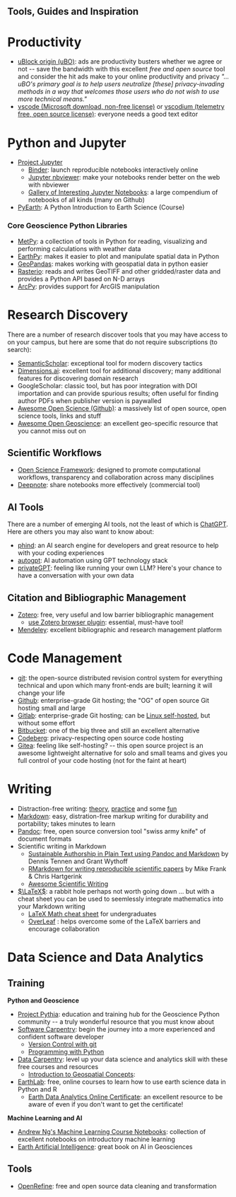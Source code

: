 Tools, Guides and Inspiration
---

# Productivity

* [uBlock origin (uBO)](https://github.com/gorhill/uBlock): ads are productivity busters whether we agree or not -- save the bandwidth with this excellent _free and open source_ tool and consider the hit ads make to your online productivity and privacy _"... uBO's primary goal is to help users neutralize [these] privacy-invading methods in a way that welcomes those users who do not wish to use more technical means."_
* [vscode (Microsoft download, non-free license)](https://code.visualstudio.com) or [vscodium (telemetry free, open source license)](https://vscodium.com): everyone needs a good text editor


# Python and Jupyter

* [Project Jupyter](https://jupyter.org/)
    * [Binder](https://mybinder.org):  launch reproducible notebooks interactively online
    * [Jupyter nbviewer](https://nbviewer.org): make your notebooks render better on the web with nbviewer
    * [Gallery of Interesting Jupyter Notebooks](https://github.com/jupyter/jupyter/wiki#general-topics-in-scientific-computing): a large compendium of notebooks of all kinds (many on Github)
* [PyEarth](https://maggieavery.github.io/PyEarth_EPS88_jupyterbook/intro.html): A Python Introduction to Earth Science (Course)

### Core Geoscience Python Libraries

* [MetPy](https://unidata.github.io/MetPy/latest/): a collection of tools in Python for reading, visualizing and performing calculations with weather data
* [EarthPy](https://earthpy.readthedocs.io/en/latest/index.html): makes it easier to plot and manipulate spatial data in Python
* [GeoPandas](https://geopandas.org/): makes working with geospatial data in python easier
* [Rasterio](https://rasterio.readthedocs.io/en/latest/index.html):  reads and writes GeoTIFF and other gridded/raster data and provides a Python API based on N-D arrays
* [ArcPy](): provides support for ArcGIS manipulation

# Research Discovery

There are a number of research discover tools that you may have access to
on your campus, but here are some that do not require subscriptions (to search):

* [SemanticScholar](https://semanticscholar.org): exceptional tool for modern discovery tactics
* [Dimensions.ai](https://dimensions.ai): excellent tool for additional discovery; many additional features for discovering domain research
* GoogleScholar: classic tool, but has poor integration with DOI importation and can provide spurious results; often useful for finding author PDFs when publisher version is paywalled
* [Awesome Open Science (Github)](https://github.com/ZoranPandovski/awesome-open-science): a massively list of open source, open science tools, links and stuff
* [Awesome Open Geoscience](https://github.com/softwareunderground/awesome-open-geoscience): an excellent geo-specific resource that you cannot miss out on

## Scientific Workflows

* [Open Science Framework](https://osf.io/): designed to promote computational workflows, transparency and collaboration across many disciplines
* [Deepnote](https://deepnote.com/blog/share-jupyter-notebooks): share notebooks more effectively (commercial tool)

## AI Tools

There are a number of emerging AI tools, not the least of which is [ChatGPT]().  Here are others you may also want to know about:

* [phind](https://www.phind.com/): an AI search engine for developers and great resource to help with your coding experiences
* [autogpt](https://github.com/Significant-Gravitas/Auto-GPT): AI automation using GPT technology stack
* [privateGPT](https://github.com/imartinez/privateGPT): feeling like running your own LLM? Here's your chance to have a conversation with your own data

## Citation and Bibliographic Management

* [Zotero](https://zotero.org): free, very useful and low barrier bibliographic management
    * [use Zotero browser plugin](https://www.zotero.org/download/): essential, must-have tool! 
* [Mendeley](https://mendeley.com): excellent bibliographic and research management platform

# Code Management

* [git](https://git-scm.org): the open-source distributed revision control system for everything technical and upon which many front-ends are built; learning it will change your life
* [Github](https://github.com): enterprise-grade Git hosting; the "OG" of open source Git hosting small and large
* [Gitlab](https://gitlab.com): enterprise-grade Git hosting; can be [Linux self-hosted](https://about.gitlab.com/install/), but without some effort 
* [Bitbucket](https://bitbucket.org/): one of the big three and still an excellent alternative
* [Codeberg](https://codeberg.org/): privacy-respecting open source code hosting
* [Gitea](https://gitea.org): feeling like self-hosting? -- this open source project is an awesome lightweight alternative for solo and small teams and gives you full control of your code hosting (not for the faint at heart)

# Writing

* Distraction-free writing: [theory](https://knowledge.wharton.upenn.edu/article/deep-work-the-secret-to-achieving-peak-productivity/), [practice](https://thinkwritten.com/distraction-free-writing/) and some [fun](https://)
* [Markdown](https://www.markdownguide.org/): easy, distration-free markup writing for durability and portability; takes minutes to learn
* [Pandoc](https://pandoc.org): free, open source conversion tool "swiss army knife" of document formats 
* Scientific writing in Markdown
    * [Sustainable Authorship in Plain Text using Pandoc and Markdown](https://programminghistorian.org/en/lessons/sustainable-authorship-in-plain-text-using-pandoc-and-markdown) by Dennis Tennen and Grant Wythoff
    * [RMarkdown for writing reproducible scientific papers](https://libscie.github.io/rmarkdown-workshop/handout.html) by Mike Frank & Chris Hartgerink
    * [Awesome Scientific Writing](https://writing-resources.github.io/awesome-scientific-writing/) 
* [$\LaTeX$](https://www.latex-project.org/): a rabbit hole perhaps not worth going down ... but with a cheat sheet you can be used to seemlessly integrate mathematics into your Markdown writing
    * [LaTeX Math cheat sheet](https://joshua.smcvt.edu/undergradmath/undergradmath.pdf) for undergraduates
    * [OverLeaf](https://overleaf.com) : helps overcome some of the LaTeX barriers and encourage collaboration

# Data Science and Data Analytics

## Training

**Python and Geoscience**
* [Project Pythia](https://projectpythia.org): education and training hub for the Geoscience Python community -- a truly wonderful resource that you must know about
* [Software Carpentry](https://softwarecarpetr.org): begin the journey into a more experienced and confident software developer
    * [Version Control with git](https://swcarpentry.github.io/git-novice/)
    * [Programming with Python](https://swcarpentry.github.io/python-novice-inflammation/)
* [Data Carpentry](https://datacarpentry.org/lessons/): level up your data science and analytics skill with these free courses and resources
    * [Introduction to Geospatial Concepts](https://datacarpentry.org/organization-geospatial/index.html):
* [EarthLab](https://www.earthdatascience.org): free, online courses to learn how to use earth science data in Python and R
    * [Earth Data Analytics Online Certificate](https://www.earthdatascience.org/courses/intro-to-earth-data-science/): an excellent resource to be aware of even if you don't want to get the certificate!

**Machine Learning and AI**
* [Andrew Ng's Machine Learning Course Notebooks](https://github.com/jxareas/Machine-Learning-Notebooks): collection of excellent notebooks on introductory machine learning
* [Earth Artificial Intelligence](https://github.com/earth-artificial-intelligence/earth_ai_book_materials): great book on AI in Geosciences

## Tools
* [OpenRefine](https://openrefine.org): free and open source data cleaning and transformation